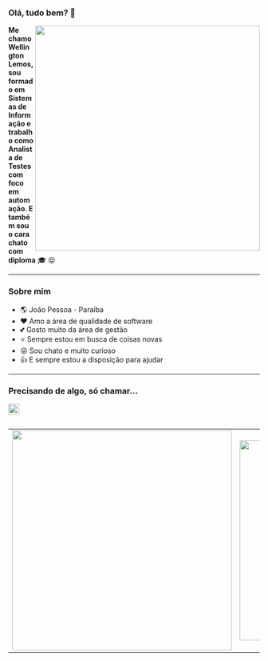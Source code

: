 ### Olá, tudo bem? 👋

<img align="right" width="450" src="https://user-images.githubusercontent.com/59536730/94992321-aa2c6400-055f-11eb-971a-7bc6149c7608.png">

**Me chamo Wellington Lemos, sou formado em Sistemas de Informação e trabalho como Analista de Testes com foco em automação. E também sou o cara chato com diploma** :mortar_board: :stuck_out_tongue_closed_eyes:

----

### Sobre mim

- :earth_americas: João Pessoa - Paraíba
- :heart: Amo a área de qualidade de software
- :two_hearts: Gosto muito da área de gestão
- :star: Sempre estou em busca de coisas novas
- :stuck_out_tongue_closed_eyes: Sou chato e muito curioso
- :+1: E sempre estou a disposição para ajudar

----

### Precisando de algo, só chamar...
[<img align="left" alt="LinkedIn" width="22px" src="https://cdn.jsdelivr.net/npm/simple-icons@v3/icons/linkedin.svg" />][linkedin]

[linkedin]: https://www.linkedin.com/in/wellingtonlemosqa/

<br/>
<br/>

<center>
    <table align="center">
      <tr>
          <td>
              <img width="440px" align="center" src="https://github-readme-stats.vercel.app/api?username=wellingtonlemosqa&count_private=true&hide_border=true" />
          </td>
          <td>
              <img width="400px" align="center" src="https://github-readme-stats.vercel.app/api/top-langs/?username=wellingtonlemosqa&hide=html&layout=compact&count_private=true&hide_border=true" />               </td>
      </tr>  
    </table>
</center>
